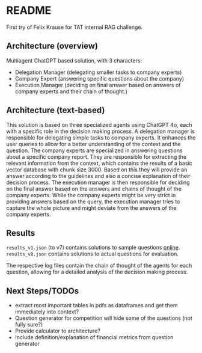 # README

First try of Felix Krause for TAT internal RAG challenge.

## Architecture (overview)
Multiagent ChatGPT based solution, with 3 characters:
- Delegation Manager (delegating smaller tasks to company experts) 
- Company Expert (answering specific questions about the company)
- Execution Manager (deciding on final answer based on answers of company experts and their chain of thought.)


## Architecture (text-based)
This solution is based on three specialized agents using ChatGPT 4o, each with a specific role in the 
decision making process. A delegation manager is responsible for delegating simple tasks to company experts. It 
enhances the user queries to allow for a better understanding of the context and the question. The company 
experts are specialized in answering questions about a specific company report. They are responsible for extracting 
the relevant information from the context, which contains the results of a basic vector database with chunk 
size 3000. Based on this they will provide an answer according to the guidelines and also a concise explanation of 
their decision process. The execution manager is then responsible for deciding on the final answer based on the 
answers and chains of thought of the company experts. While the company experts might be very strict in providing 
answers based on the query, the execution manager tries to capture the whole picture and might deviate from the 
answers of the company experts. 


## Results
`results_v1.json` (to v7) contains solutions to sample questions [online](https://github.com/trustbit/enterprise-rag-challenge/blob/main/samples/questions.json).
`results_v8.json` contains solutions to actual questions for evaluation.

The respective log files contain the chain of thought of the agents for each question, allowing for a detailed 
analysis of the decision making process. 


## Next Steps/TODOs
- extract most important tables in pdfs as dataframes and get them immediately into context?
- Question generator for competition will hide some of the questions (not fully sure?)
- Provide calculator to architecture?
- Include definition/explanation of financial metrics from question generator